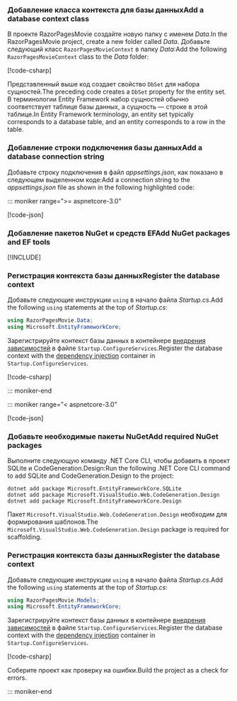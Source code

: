 <a name="dc"></a>

### <a name="add-a-database-context-class"></a><span data-ttu-id="75888-101">Добавление класса контекста для базы данных</span><span class="sxs-lookup"><span data-stu-id="75888-101">Add a database context class</span></span>

<span data-ttu-id="75888-102">В проекте RazorPagesMovie создайте новую папку с именем *Data*.</span><span class="sxs-lookup"><span data-stu-id="75888-102">In the RazorPagesMovie project, create a new folder called *Data*.</span></span> <span data-ttu-id="75888-103">Добавьте следующий класс `RazorPagesMovieContext` в папку *Data*:</span><span class="sxs-lookup"><span data-stu-id="75888-103">Add the following `RazorPagesMovieContext` class to the *Data* folder:</span></span>

[!code-csharp[](~/tutorials/razor-pages/razor-pages-start/sample/RazorPagesMovie30/Data/RazorPagesMovieContext.cs)]

<span data-ttu-id="75888-104">Представленный выше код создает свойство `DbSet` для набора сущностей.</span><span class="sxs-lookup"><span data-stu-id="75888-104">The preceding code creates a `DbSet` property for the entity set.</span></span> <span data-ttu-id="75888-105">В терминологии Entity Framework набор сущностей обычно соответствует таблице базы данных, а сущность — строке в этой таблице.</span><span class="sxs-lookup"><span data-stu-id="75888-105">In Entity Framework terminology, an entity set typically corresponds to a database table, and an entity corresponds to a row in the table.</span></span>

<a name="cs"></a>

### <a name="add-a-database-connection-string"></a><span data-ttu-id="75888-106">Добавление строки подключения базы данных</span><span class="sxs-lookup"><span data-stu-id="75888-106">Add a database connection string</span></span>

<span data-ttu-id="75888-107">Добавьте строку подключения в файл *appsettings.json*, как показано в следующем выделенном коде:</span><span class="sxs-lookup"><span data-stu-id="75888-107">Add a connection string to the *appsettings.json* file as shown in the following highlighted code:</span></span>

::: moniker range=">= aspnetcore-3.0"

[!code-json[](~/tutorials/razor-pages/razor-pages-start/sample/RazorPagesMovie30/appsettings_SQLite.json?highlight=10-12)]

### <a name="add-nuget-packages-and-ef-tools"></a><span data-ttu-id="75888-108">Добавление пакетов NuGet и средств EF</span><span class="sxs-lookup"><span data-stu-id="75888-108">Add NuGet packages and EF tools</span></span>

[!INCLUDE[](~/includes/add-EF-NuGet-SQLite-CLI.md)]

<a name="reg"></a>

### <a name="register-the-database-context"></a><span data-ttu-id="75888-109">Регистрация контекста базы данных</span><span class="sxs-lookup"><span data-stu-id="75888-109">Register the database context</span></span>

<span data-ttu-id="75888-110">Добавьте следующие инструкции `using` в начало файла *Startup.cs*.</span><span class="sxs-lookup"><span data-stu-id="75888-110">Add the following `using` statements at the top of *Startup.cs*:</span></span>

```csharp
using RazorPagesMovie.Data;
using Microsoft.EntityFrameworkCore;
```

<span data-ttu-id="75888-111">Зарегистрируйте контекст базы данных в контейнере [внедрения зависимостей](xref:fundamentals/dependency-injection) в файле `Startup.ConfigureServices`.</span><span class="sxs-lookup"><span data-stu-id="75888-111">Register the database context with the [dependency injection](xref:fundamentals/dependency-injection) container in `Startup.ConfigureServices`.</span></span>

[!code-csharp[](~/tutorials/razor-pages/razor-pages-start/sample/RazorPagesMovie30/Startup.cs?name=snippet_UseSqlite&highlight=11-12)]

::: moniker-end

::: moniker range="< aspnetcore-3.0"

[!code-json[](~/tutorials/razor-pages/razor-pages-start/sample/RazorPagesMovie/appsettings_SQLite.json?highlight=8-9)]

### <a name="add-required-nuget-packages"></a><span data-ttu-id="75888-112">Добавьте необходимые пакеты NuGet</span><span class="sxs-lookup"><span data-stu-id="75888-112">Add required NuGet packages</span></span>

<span data-ttu-id="75888-113">Выполните следующую команду .NET Core CLI, чтобы добавить в проект SQLite и CodeGeneration.Design:</span><span class="sxs-lookup"><span data-stu-id="75888-113">Run the following .NET Core CLI command to add SQLite and CodeGeneration.Design to the project:</span></span>

```dotnetcli
dotnet add package Microsoft.EntityFrameworkCore.SQLite
dotnet add package Microsoft.VisualStudio.Web.CodeGeneration.Design
dotnet add package Microsoft.EntityFrameworkCore.Design
```

<span data-ttu-id="75888-114">Пакет `Microsoft.VisualStudio.Web.CodeGeneration.Design` необходим для формирования шаблонов.</span><span class="sxs-lookup"><span data-stu-id="75888-114">The `Microsoft.VisualStudio.Web.CodeGeneration.Design` package is required for scaffolding.</span></span>

<a name="reg"></a>

### <a name="register-the-database-context"></a><span data-ttu-id="75888-115">Регистрация контекста базы данных</span><span class="sxs-lookup"><span data-stu-id="75888-115">Register the database context</span></span>

<span data-ttu-id="75888-116">Добавьте следующие инструкции `using` в начало файла *Startup.cs*.</span><span class="sxs-lookup"><span data-stu-id="75888-116">Add the following `using` statements at the top of *Startup.cs*:</span></span>

```csharp
using RazorPagesMovie.Models;
using Microsoft.EntityFrameworkCore;
```

<span data-ttu-id="75888-117">Зарегистрируйте контекст базы данных в контейнере [внедрения зависимостей](xref:fundamentals/dependency-injection) в файле `Startup.ConfigureServices`.</span><span class="sxs-lookup"><span data-stu-id="75888-117">Register the database context with the [dependency injection](xref:fundamentals/dependency-injection) container in `Startup.ConfigureServices`.</span></span>

[!code-csharp[](~/tutorials/razor-pages/razor-pages-start/sample/RazorPagesMovie22/Startup.cs?name=snippet_UseSqlite&highlight=11-12)]

<span data-ttu-id="75888-118">Соберите проект как проверку на ошибки.</span><span class="sxs-lookup"><span data-stu-id="75888-118">Build the project as a check for errors.</span></span>

::: moniker-end
